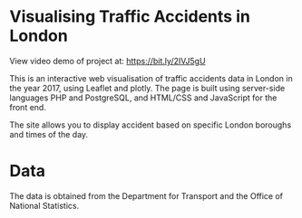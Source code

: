 # Visualising Traffic Accidents in London
View video demo of project at: https://bit.ly/2IVJ5gU

This is an interactive web visualisation of traffic accidents data in London in the year 2017, using Leaflet and plotly. The page is built using server-side languages PHP and PostgreSQL, and HTML/CSS and JavaScript for the front end. 

The site allows you to display accident based on specific London boroughs and times of the day.

# Data
The data is obtained from the Department for Transport and the Office of National Statistics. 


